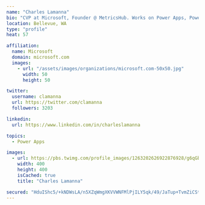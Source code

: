 ```yaml
---
name: "Charles Lamanna"
bio: "CVP at Microsoft, Founder @ MetricsHub. Works on Power Apps, Power Automate, Power Virtual Agent, Common Data Service and Dynamics 365."
location: Bellevue, WA
type: "profile"
heat: 57

affiliation:
  name: Microsoft
  domain: microsoft.com
  images:
    - url: "/assets/images/organizations/microsoft.com-50x50.jpg"
      width: 50
      height: 50

twitter:
  username: clamanna
  url: https://twitter.com/clamanna
  followers: 3203

linkedin:
  url: https://www.linkedin.com/in/charleslamanna

topics:
  - Power Apps

images:
  - url: https://pbs.twimg.com/profile_images/1263202626922876928/g6qGbHZ-_400x400.jpg
    width: 400
    height: 400
    isCached: true
    title: "Charles Lamanna"

secured: "HduIShc5/+kNDWsLA/n5XZqWmgXKVVWNFMlPjILY5qk/49/JaTup+TvmZiCStOQVsFYGFKhM5klNj3VpgebLEnZRx1Ed+aRpAi1xX+zPTyyGe1BQmhZa05tDEcpApBZ2gUEDTVpidQzNrU91mLOrDdRqwqSdWnlXMmk7026825RhOxfMbqPryV2BO6D009eYSkMA6TCNCGZb6qxk1PHWp+mic+TUXl7xG0piChwWPDWpCYmfGmaOsL3KF/G1GWewSEbeNqbNPKLFv+8Bp2uSbdzSHg+12IcmJzn3L9MTy+qYiYXjRcv3yJlZeTk0xOce/6ZqJar0TIt5lIGoQN17SNV2miOuWbko3SzpL5LBn82PGGsOujr/fGLCdAQwQHEAM9/dWSWntEkFz9USLT51Bv54Wo5qIftoJb05+j+GWgg=;8U65J/iOzOdmppIGUfQPBQ=="
---
```


